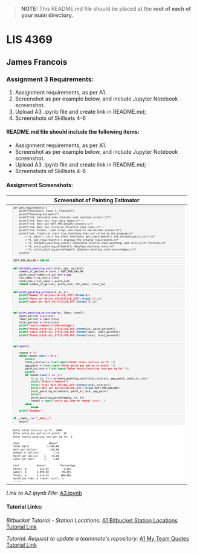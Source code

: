 > **NOTE:** This README.md file should be placed at the **root of each of your main directory.**

# LIS 4369

## James Francois

### Assignment 3 Requirements:

1. Assignment requirements, as per A1. 
2. Screenshot as per example below, and include Jupyter Notebook screenshot. 
3. Upload A3 .ipynb file and create link in README.md;  
4. Screenshots of Skillsets 4-6

#### README.md file should include the following items:

* Assignment requirements, as per A1. 
* Screenshot as per example below, and include Jupyter Notebook screenshot. 
* Upload A3 .ipynb file and create link in README.md;  
* Screenshots of Skillsets 4-6

#### Assignment Screenshots:

| Screenshot of Painting Estimator |
| -------------- |
| ![Screenshot of Payroll with no Overtime  ](img/jupyterlab.png) |



*Link to A2.ipynb File:*
[A3.ipynb](a3.ipynb)
















#### Tutorial Links:

*Bitbucket Tutorial - Station Locations:*
[A1 Bitbucket Station Locations Tutorial Link](https://bitbucket.org/username/bitbucketstationlocations/ "Bitbucket Station Locations")

*Tutorial: Request to update a teammate's repository:*
[A1 My Team Quotes Tutorial Link](https://bitbucket.org/username/myteamquotes/ "My Team Quotes Tutorial")